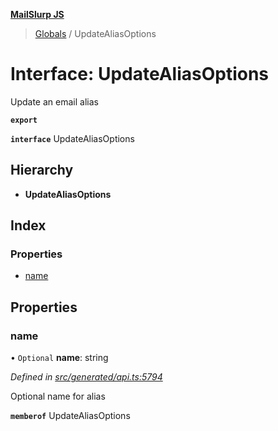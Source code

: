**[MailSlurp JS](../README.md)**

> [Globals](../README.md) / UpdateAliasOptions

# Interface: UpdateAliasOptions

Update an email alias

**`export`** 

**`interface`** UpdateAliasOptions

## Hierarchy

* **UpdateAliasOptions**

## Index

### Properties

* [name](updatealiasoptions.md#name)

## Properties

### name

• `Optional` **name**: string

*Defined in [src/generated/api.ts:5794](https://github.com/mailslurp/mailslurp-client/blob/ad6aa3d/src/generated/api.ts#L5794)*

Optional name for alias

**`memberof`** UpdateAliasOptions
